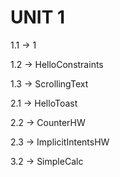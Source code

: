 # UNIT 1

1.1 -> 1

1.2 -> HelloConstraints

1.3 -> ScrollingText

2.1 -> HelloToast

2.2 -> CounterHW

2.3 -> ImplicitIntentsHW

3.2 -> SimpleCalc

